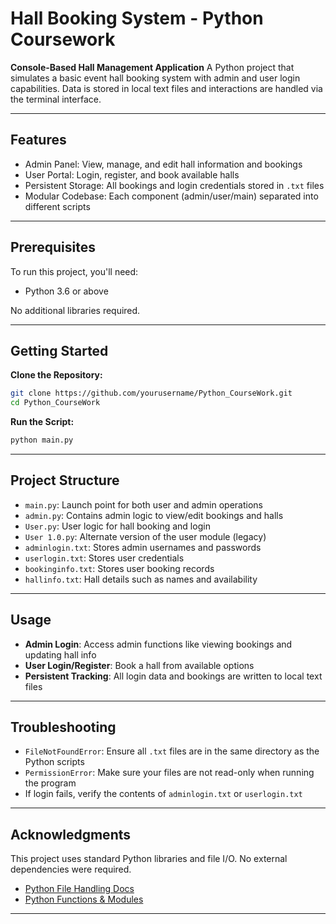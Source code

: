 # Hall Booking System - Python Coursework

**Console-Based Hall Management Application**
A Python project that simulates a basic event hall booking system with admin and user login capabilities. Data is stored in local text files and interactions are handled via the terminal interface.

---

## **Features**

* Admin Panel: View, manage, and edit hall information and bookings
* User Portal: Login, register, and book available halls
* Persistent Storage: All bookings and login credentials stored in `.txt` files
* Modular Codebase: Each component (admin/user/main) separated into different scripts

---

## **Prerequisites**

To run this project, you'll need:

* Python 3.6 or above

No additional libraries required.

---

## **Getting Started**

**Clone the Repository:**

```bash
git clone https://github.com/yourusername/Python_CourseWork.git
cd Python_CourseWork
```

**Run the Script:**

```bash
python main.py
```

---

## **Project Structure**

* `main.py`: Launch point for both user and admin operations
* `admin.py`: Contains admin logic to view/edit bookings and halls
* `User.py`: User logic for hall booking and login
* `User 1.0.py`: Alternate version of the user module (legacy)
* `adminlogin.txt`: Stores admin usernames and passwords
* `userlogin.txt`: Stores user credentials
* `bookinginfo.txt`: Stores user booking records
* `hallinfo.txt`: Hall details such as names and availability

---

## **Usage**

* **Admin Login**: Access admin functions like viewing bookings and updating hall info
* **User Login/Register**: Book a hall from available options
* **Persistent Tracking**: All login data and bookings are written to local text files

---

## **Troubleshooting**

* `FileNotFoundError`: Ensure all `.txt` files are in the same directory as the Python scripts
* `PermissionError`: Make sure your files are not read-only when running the program
* If login fails, verify the contents of `adminlogin.txt` or `userlogin.txt`

---

## **Acknowledgments**

This project uses standard Python libraries and file I/O. No external dependencies were required.

* [Python File Handling Docs](https://docs.python.org/3/tutorial/inputoutput.html#reading-and-writing-files)
* [Python Functions & Modules](https://docs.python.org/3/tutorial/modules.html)

---
